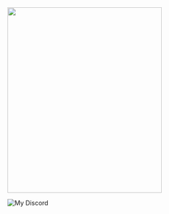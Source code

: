 <img src="(https://img3.gelbooru.com/images/fd/c8/fdc867c948f5f5d24457d57bb13a6c2d.jpg)" width="346" height="416">

![My Discord](https://discord-readme-badge.vercel.app/api?id=849255868951822366)

